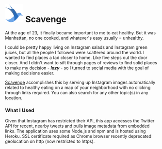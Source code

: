# ![alt text][logo] Scavenge

At the age of 23, it finally became important to me to eat healthy. But it was Manhattan, no one cooked, and whatever's easy usually = unhealthy.

I could be pretty happy living on Instagram salads and Instagram green juices, but all the people I followed were scattered around the world. I wanted to find places a tad closer to home. Like five steps out the door closer. And I didn't want to sift through pages of reviews to find solid places to make my decision - **_lazy_** - so I turned to social media with the goal of making decisions easier.

[Scavenge][site] accomplishes this by serving up Instagram images automatically related to healthy eating on a map of your neighborhood with no clicking through links required. You can also search for any other topic(s) in any location.

### What I Used

Given that Instagram has restricted their API, this app accesses the Twitter API for recent, nearby tweets and pulls image metadata from embedded links. The application uses some Node.js and npm and is hosted using Heroku. SSL certificate required as Chrome browser recently deprecated geolocation on http (now restricted to https).



[site]: https://www.scavenge.io "Scavenge site"
[logo]: https://github.com/simeonlee/scavenge/blob/master/public/images/scavengebird%402x.png "Scavenge logo"